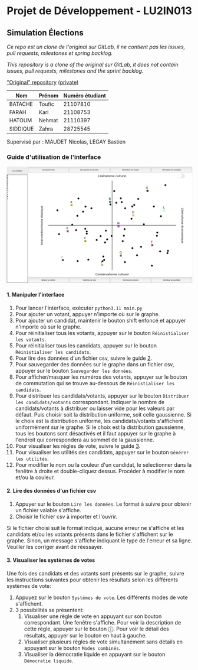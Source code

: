 # Projet de Développement - LU2IN013

## Simulation Élections

_Ce repo est un clone de l'original sur GitLab, il ne contient pas les issues, pull requests, milestones et spring backlog._

_This repository is a clone of the original sur GitLab, it does not contain issues, pull requests, milestones and the sprint backlog._

["Original" repository](https://gitlab.com/zentek/elections) ([private](https://gitlabsu.sorbonne-universite.fr/lu2in013/fev2023/gr1/zentek/elections/))

| Nom      | Prénom | Numéro étudiant |
|----------|--------|-----------------|
| BATACHE  | Toufic | 21107810        |
| FARAH    | Karl   | 21108753        |
| HATOUM   | Nehmat | 21110397        |
| SIDDIQUE | Zahra  | 28725545        |

Supervisé par : MAUDET Nicolas, LEGAY Bastien



### Guide d'utilisation de l'interface

![](icons/demo.png)

#### 1. Manipuler l'interface

1. Pour lancer l'interface, exécuter `python3.11 main.py`
2. Pour ajouter un votant, appuyer n'importe où sur le graphe.
3. Pour ajouter un candidat, maintenir le bouton shift enfoncé et appuyer n'importe où sur le graphe.
4. Pour réinitialiser tous les votants, appuyer sur le bouton `Réinistialiser les votants`.
5. Pour réinitialiser tous les candidats, appuyer sur le bouton `Réinistialiser les candidats`.
6. Pour lire des données d'un fichier csv, suivre le guide [2](#2-lire-des-données-dun-fichier-csv).
7. Pour sauvegarder des données sur le graphe dans un fichier csv, appuyer sur le bouton `Sauvegarder les données`.
8. Pour afficher/masquer les numéros des votants, appuyer sur le bouton de commutation qui se trouve au-dessous de `Réinistialiser les candidats`.
9. Pour distribuer les candidats/votants, appuyer sur le bouton `Distribuer les candidats/votants` correspondant. Indiquer le nombre de candidats/votants à distribuer ou laisser vide pour les valeurs par défaut. 
Puis choisir soit la distribution uniforme, soit celle gaussienne. Si le choix est la distribution uniforme, les candidats/votants s'affichent uniformément sur le graphe.
Si le choix est la distribution gaussienne, tous les boutons sont désactivés et il faut appuyer sur le graphe à l'endroit qui correspondera au sommet de la gaussienne.
10. Pour visualiser les régles de vote, suivre le guide [3](#3-visualiser-les-systèmes-de-votes).
11. Pour visualiser les utilités des candidats, appuyer sur le bouton `Générer les utilités`.
12. Pour modifier le nom ou la couleur d'un candidat, le sélectionner dans la fenêtre à droite et double-cliquez dessus. Procéder à modifier le nom et/ou la couleur.

#### 2. Lire des données d'un fichier csv
1. Appuyer sur le bouton `Lire les données`. Le format à suivre pour obtenir un fichier valable s'affiche.
2. Choisir le fichier csv à importer et l'ouvrir.

Si le fichier choisi suit le format indiqué, aucune erreur ne s'affiche et les candidats et/ou les votants présents dans le fichier s'affichent sur le graphe.
Sinon, un message s'affiche indiquant le type de l'erreur et sa ligne. Veuiller les corriger avant de réessayer.

#### 3. Visualiser les systèmes de votes
Une fois des candidats et des votants sont présents sur le graphe, suivre les instructions suivantes pour obtenir les résultats selon les différents systèmes de vote:
1. Appuyez sur le bouton `Systèmes de vote`. Les différents modes de vote s'affichent.
2. 3 possibilités se présentent:
   1. Visualiser une règle de vote en appuyant sur son bouton correspondant. Une fenêtre s'affiche. Pour voir la description de cette règle, appuyer sur le bouton ⓘ. Pour voir le détail des résultats, appuyer sur le bouton en haut à gauche.
   2. Visualiser plusieurs règles de vote simultanément sans détails en appuyant sur le bouton `Modes combinés`.
   3. Visualiser la démocratie liquide en appuyant sur le bouton `Démocratie liquide`.
    

